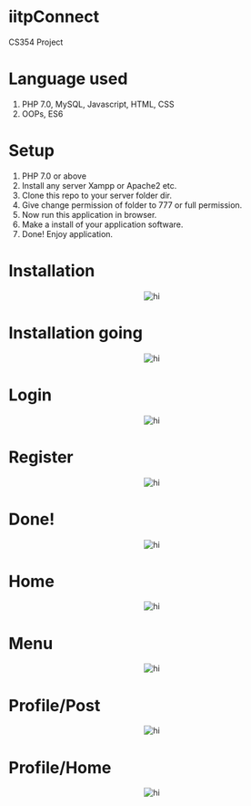 # iitpConnect
CS354 Project

# Language used
1. PHP 7.0, MySQL, Javascript, HTML, CSS 
2. OOPs, ES6 

# Setup
1. PHP 7.0 or above
2. Install any server Xampp or Apache2 etc.
3. Clone this repo to your server folder dir.
4. Give change permission of folder to 777 or full permission.
5. Now run this application in browser.
6. Make a install of your application software.
7. Done! Enjoy application.

# Installation
<p align="center">
  <img src="docs/5.png" alt="hi" class="inline"/>
</p>

# Installation going
<p align="center">
  <img src="docs/6.png" alt="hi" class="inline"/>
</p>

# Login
<p align="center">
  <img src="docs/3.png" alt="hi" class="inline"/>
</p>

# Register
<p align="center">
  <img src="docs/4.png" alt="hi" class="inline"/>
</p>

# Done!
<p align="center">
  <img src="docs/7.png" alt="hi" class="inline"/>
</p>

# Home
<p align="center">
  <img src="docs/1.png" alt="hi" class="inline"/>
</p>

# Menu
<p align="center">
  <img src="docs/2.png" alt="hi" class="inline"/>
</p>

# Profile/Post
<p align="center">
  <img src="docs/8.png" alt="hi" class="inline"/>
</p>

# Profile/Home
<p align="center">
  <img src="docs/9.png" alt="hi" class="inline"/>
</p>
